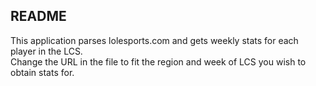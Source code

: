 README
-----

This application parses lolesports.com and gets weekly stats for each player in the LCS.  
Change the URL in the file to fit the region and week of LCS you wish to obtain stats for.
